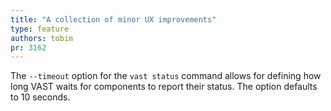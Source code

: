 ```yaml
---
title: "A collection of minor UX improvements"
type: feature
authors: tobim
pr: 3162
---
```


The `--timeout` option for the `vast status` command allows for defining how
long VAST waits for components to report their status. The option defaults to 10
seconds.
